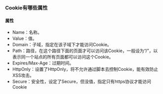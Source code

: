### Cookie有哪些属性

#### 属性

- Name：名称。
- Value：值。
- Domain：子域，指定在该子域下才能访问Cookie。
- Path：路径，在这个路径下面的页面才可以访问该Cookie，一般设为“/”，以表示同一个站点的所有页面都可以访问这个Cookie。
- Expires/Max-Age：过期时间。
- HttpOnly：设置了HttpOnly，将不允许通过脚本去控制Cookie，能有效防止XSS攻击。
- Secure：安全性，设定了Secure，但没值，指定只有https协议才能访问Cookie